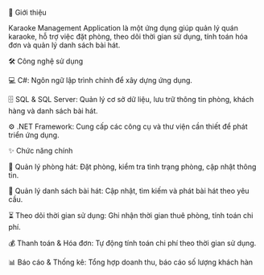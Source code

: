 🎯 Giới thiệu

Karaoke Management Application là một ứng dụng giúp quản lý quán karaoke, hỗ trợ việc đặt phòng, theo dõi thời gian sử dụng, tính toán hóa đơn và quản lý danh sách bài hát.

🛠 Công nghệ sử dụng

💻 C#: Ngôn ngữ lập trình chính để xây dựng ứng dụng.

  🗄 SQL & SQL Server: Quản lý cơ sở dữ liệu, lưu trữ thông tin phòng, khách hàng và danh sách bài hát.
  
  ⚙ .NET Framework: Cung cấp các công cụ và thư viện cần thiết để phát triển ứng dụng.

✨ Chức năng chính

  📌 Quản lý phòng hát: Đặt phòng, kiểm tra tình trạng phòng, cập nhật thông tin.
  
  🎵 Quản lý danh sách bài hát: Cập nhật, tìm kiếm và phát bài hát theo yêu cầu.
  
  ⏳ Theo dõi thời gian sử dụng: Ghi nhận thời gian thuê phòng, tính toán chi phí.
  
  💰 Thanh toán & Hóa đơn: Tự động tính toán chi phí theo thời gian sử dụng.
  
  📊 Báo cáo & Thống kê: Tổng hợp doanh thu, báo cáo số lượng khách hàn
